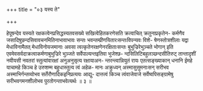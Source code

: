 +++
title = "०३ यस्य ते"

+++

हेपूषन्देव यस्यते रक्षकत्वेनप्रसिद्धस्यतवसख्ये सखित्वेहितकरणेसति क्रत्वाचित् क्रतुनाप्रकृतेन- कर्मणैव जसादिषुछन्दसिवावचनमितिनाभावाभावः सन्तः भवन्तम्प्रीणयितारःसन्तःविपन्यवः विशे- षेणस्तोत्रशीलाः यद्वा मेधाविनामैतत् मेधाविनोयजमानाः अवसा त्वत्कृतेनरक्षणेनरक्षिताःसन्तः बुभुज्रिरेभुञ्चते भोगान् इति एवमेवसर्वदाक्रत्वाकर्मणाबुभुज्रिरे भुञ्जते सर्वेपाल्यन्तइतिवा भुजेश्छ- न्दसिलिटिबहुलञ्छन्दसीतिरुट् तान्तादृशीं नवीयसी नवतरां स्तुत्यांवारक्षां अनुअनुसृत्य रक्षायाअन- न्तरन्त्वान्नियुतं रायः एतत्सङ्ख्याकान् धनानि ईमहे याचामहे किञ्च हे उरुशम्म बहुधास्तुत्य त्वं अहेळ- मानः अक्रुध्यन् अस्मासुसुमनाःसन् सरीभव अस्माभिर्गन्तव्योभव सर्तेरौणादिकइनिप्रत्ययः आद्यु- दात्तत्वं किञ्च त्वंवाजेवाजे सर्वेष्वपिसङ्ग्रामेषु सरीभवगमनशीलोभव पुरतोगन्ताभवेत्यर्थः ॥ ३ ॥